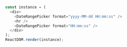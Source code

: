 <!--start-code-->

```js
const instance = (
  <div>
    <DateRangePicker format="yyyy-MM-dd HH:mm:ss" />
    <hr />
    <DateRangePicker format="HH:mm:ss" />
  </div>
);
ReactDOM.render(instance);
```

<!--end-code-->
